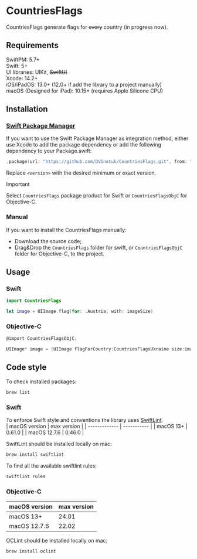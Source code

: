 # CountriesFlags

CountriesFlags generate flags for ~~every~~ country (in progress now).

## Requirements

SwiftPM: 5.7+  
Swift: 5+  
UI libraries: UIKit, ~~SwiftUI~~  
Xcode: 14.2+  
iOS/iPadOS: 13.0+ (12.0+ if add the library to a project manually)  
macOS (Designed for iPad): 10.15+ (requires Apple Silicone CPU)  

## Installation

### [Swift Package Manager](https://swift.org/package-manager/)

If you want to use the Swift Package Manager as integration method, either use Xcode to add the package dependency or add the following dependency to your Package.swift:

```swift
.package(url: "https://github.com/DVGnatuk/CountriesFlags.git", from: "<version>"),
```

Replace `<version>` with the desired minimum or exact version.

> [!IMPORTANT]
> Select `CountriesFlags` package product for Swift or `CountriesFlagsObjC` for Objective-C.

### Manual

If you want to install the CountriesFlags manually:

* Download the source code;
* Drag&Drop the `CountriesFlags` folder for swift, or `CountriesFlagsObjC` folder for Objective-C, to the project.

## Usage

### Swift

```swift
import CountriesFlags

let image = UIImage.flag(for: .Austria, with: imageSize)
```

### Objective-C

```objectivec
@import CountriesFlagsObjC;

UIImage* image = [UIImage flagForCountry:CountriesFlagsUkraine size:imageSize)]
```

## Code style

To check installed packages:

```bash
brew list
```

### Swift

To enforce Swift style and conventions the library uses [SwiftLint](https://github.com/realm/SwiftLint).  
| macOS version | max version |
| ------------- | ----------- |
| macOS 13+     | 0.61.0      |
| macOS 12.7.6  | 0.46.0      |

SwiftLint should be installed locally on mac:

```bash
brew install swiftlint
```
To find all the available swiftlint rules:

```bash
swiftlint rules
```

### Objective-C

| macOS version | max version |
| ------------- | ----------- |
| macOS 13+     | 24.01       |
| macOS 12.7.6  | 22.02       |

OCLint should be installed locally on mac:

```bash
brew install oclint
```
